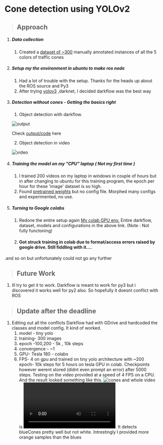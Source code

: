 # Cone detection using YOLOv2

 > ## Approach
  1) ##### Data collection
  		1) Created a [dataset of ~300](https://drive.google.com/drive/folders/1GKAPXpw4lRAy_a3nn1UtU1FfNdwT2IfR?usp=sharing) manually annotated instances of all the 5 colors of traffic cones
        
  2) ##### Setup my the environment in ubuntu to make ros node 
  		1) Had a lot of trouble with the setup. Thanks for the heads up about the ROS source and Py3   
     2) After trying [yolov3](https://github.com/bsridatta/kthfsdv-Perception-Interview/blob/master/Yolo.py) ,darknet, I decided darkflow was the best way
  
  3) ##### Detection without cones - Getting the basics right
      1) Object detection with darkflow. 
      
      ![output](https://github.com/bsridatta/kthfsdv-Perception-Interview/blob/master/darkflow.png)
      
      Check [output/code](https://github.com/bsridatta/kthfsdv-Perception-Interview/blob/master/py2%20Darkflow.ipynb) here
     
      2) Object detection in video 
     
      ![video]("https://github.com/bsridatta/kthfsdv-Perception-Interview/blob/master/video.avi")

  4) ##### Training the  model on my "CPU" laptop ( Not my first time ) 
  	
    	1) I trained 200 videos on my laptop in windows in couple of hours but in after changing to ubuntu for this training program,  the epoch per hour for these 'image' dataset is so high. 
  		2) Found [pretrained weights](https://github.com/melfm/dukecone) but no config file. Morphed many configs and experimented, no use.
   
   5) ##### Turning to Google colabs  
      	1) Redone the entire setup again [My colab GPU env.](https://drive.google.com/drive/folders/1r6yw32bb-H6Xb52tpjTJ5JJeXERog_dN?usp=sharing) Entire darkflow, dataset, models and configurations in the above link. (Note : Not fully functoning) 
   		2) #### Got struck training in colab due to format/access errors raised by google drive. Still fiddling with it....   
  
  .and so on but unfortunately could not go any further 
  
  > ## Future Work
  1) Ill try to get it to work. Darkflow is meant to work for py3 but i discovered it works well for py2 also. So hopefully it doesnt conflict with ROS
  
  > ## Update after the deadline
  
  1) Editing out all the conflicts Darkflow had with GDrive and hardcoded the classes and model config. It kind of worked. 
      1) model - tiny yolo
      2) training- 300 images
      3) epoch -100,200 - 5k , 10k steps
      4) convergence - ~1
      5) GPU- Tesla 180 - colabs
      6) FPS- 4 on gpu
  and trained on tiny yolo architecture with ~200 epoch- 10k steps for 5 hours on tesla GPU in colab. Checkpoints however werent stored (didnt even prompt an error) after 5000 steps. Testing on the video provided at a speed of 4 FPS on a CPU. And the result looked something like this. 
     ![cones](https://github.com/bsridatta/kthfsdv-Perception-Interview/blob/master/conesDetection.png)
     and whole video is ![here](https://github.com/bsridatta/kthfsdv-Perception-Interview/blob/master/testVideo.avi). It detects blueCones pretty well but not white. Intrestingly I provided more orange samples than the blues
     
     
     
